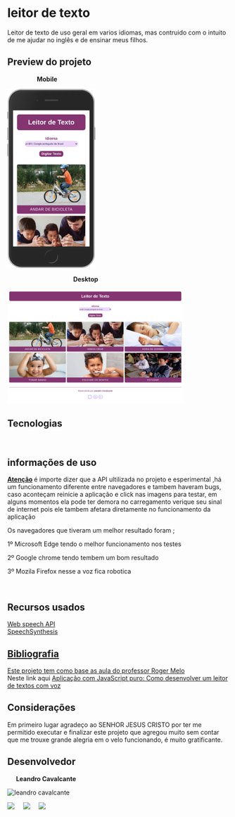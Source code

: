 # leitor de texto
Leitor de texto de uso geral em varios idiomas, mas contruido com o intuito de me ajudar no inglês e de ensinar meus filhos.

<h2>Preview do projeto</h2>
<p>&nbsp; &nbsp; &nbsp; &nbsp;&nbsp; &nbsp; &nbsp; &nbsp; &nbsp;&nbsp;<strong>Mobile</strong>  </p>
<p> <img width="200" src="https://github.com/LeoScripts/leitor-de-texto/blob/main/img/iPhone%206_7_8.png" alt=""></p>
<p> &nbsp; &nbsp;&nbsp;&nbsp; &nbsp; &nbsp; &nbsp;&nbsp; &nbsp; &nbsp; &nbsp; &nbsp;&nbsp;&nbsp; &nbsp; &nbsp; &nbsp;&nbsp; &nbsp; &nbsp; &nbsp; &nbsp;&nbsp;<strong>Desktop</strong></p>
<p> <img width="400" src="https://github.com/LeoScripts/leitor-de-texto/blob/main/img/leitorDeTexto-desktop.png" alt=""> </p>

<h2>Tecnologias</h2>
<p><img width="50" src="https://github.com/LeoScripts/logos-imagens/blob/main/logo/html.png" alt="">&nbsp; &nbsp; &nbsp; &nbsp;&nbsp; <img width="50" src="https://github.com/LeoScripts/logos-imagens/blob/main/logo/css.png" alt="">&nbsp; &nbsp; &nbsp; &nbsp;&nbsp;  <img width="50" src="https://github.com/LeoScripts/logos-imagens/blob/main/logo/js.png" alt="">&nbsp; &nbsp; &nbsp; &nbsp;&nbsp; <img width="50" src="https://github.com/LeoScripts/logos-imagens/blob/main/logo/git.png" alt="">&nbsp; &nbsp; &nbsp; &nbsp;&nbsp;  <img width="50" src="https://github.com/LeoScripts/logos-imagens/blob/main/logo/github1.png" alt=""></p>

<h2>informações de uso</h2>
<p> <b> <a href=""> Atenção</a> </b> é importe dizer que a API ultilizada no projeto e esperimental ,há um funcionamento diferente entre navegadores e tambem haveram bugs, caso aconteçam reinicie a aplicação e click nas imagens para testar, em alguns momentos ela pode ter demora no carregamento verique seu sinal de internet pois ele tambem afetara diretamente no funcionamento da aplicação</p>

<p>Os navegadores que tiveram um melhor resultado foram ; </p>
<p> 1º Microsoft Edge tendo o melhor funcionamento nos testes</p>
<p> 2º Google chrome tendo tembem um bom resultado </p>
<p> 3º Mozila Firefox nesse a voz fica robotica</p>
<img src="" alt="">

<h2>Recursos usados</h2>
<a href="https://www.youtube.com/redirect?event=video_description&redir_token=QUFFLUhqa0lqbkRKWUd3eDhvME04TElpdVA0cVFEUnV4QXxBQ3Jtc0trbDdfRTVqZWdOVlBONTg4a2Y2UTBpR2FZWjRRV0NrUDAxNXJoNzYzQmNwM1FYTGFDenFpd3pTOTVyVFhNT2dkV2s4ZEJRSjJrWVFpQUdMV3dDaEpOWGRMTmNWYUwzY2IxVkhURkhoUUE1OUxCVEhjSQ&q=https%3A%2F%2Fdeveloper.mozilla.org%2Fen-US%2Fdocs%2FWeb%2FAPI%2FWeb_Speech_API" target="blank">Web speech API</a> <br>
<a href="https://www.youtube.com/redirect?event=video_description&redir_token=QUFFLUhqa0F2SEdtZ242M0owdE5xU1EyZFpsSi1YNFpLZ3xBQ3Jtc0tud1VDN3Q1X1FsSXNBYmVYSmxoLVhBRTBnOGZycXpIYXc3X0c0bkFtUWpDYk5NWThSLUhHT1dUc1NKeFI2Z3ZjLUNhUHNHeXU5SEpQOFFtMzR0ZkstdElXdXFvT24yUUlITTQyVnVWN0o3U0pGZDdiSQ&q=https%3A%2F%2Fdeveloper.mozilla.org%2Fen-US%2Fdocs%2FWeb%2FAPI%2FSpeechSynthesis"target="blank">SpeechSynthesis</p>

<h2>Bibliografia</h2>
Este projeto tem como base as aula do professor  <a href="https://www.youtube.com/channel/UCmjDevp9Y8r-qi-xueD3Izg" > Roger Melo </a>  
<br>
Neste link aqui <a href="https://www.youtube.com/watch?v=OY21UokkEYk&t=2750s" target="blank">Aplicação com JavaScript puro: Como desenvolver um leitor de textos com voz</a>

<h2>Considerações</h2>
Em primeiro lugar agradeço ao SENHOR JESUS CRISTO por ter me permitido  executar e finalizar este projeto que agregou muito sem contar que me trouxe grande alegria em o velo funcionando, é muito gratificante. 

<h2>Desenvolvedor</h2>
<p>&nbsp;&nbsp;&nbsp;&nbsp;&nbsp;<b>Leandro Cavalcante</b></p>
<img width="200" src="https://github.com/LeoScripts/logos-imagens/blob/main/fotos/minha%20foto.jpeg" alt="leandro cavalcante" target="blank">

<p> <a href="https://www.linkedin.com/in/leoscripts/" alt="" target="blank"><img src="https://github.com/LeoScripts/logos-imagens/blob/main/logo/Favorites/icons8-linkedin-circundado-50.png"/></a> &nbsp;&nbsp;&nbsp; <a href="mailto:leandroguitarjesus89@gmail.com" alt=""target="blank"><img src="https://github.com/LeoScripts/logos-imagens/blob/main/logo/Favorites/icons8-google-plus-50.png"/></a> &nbsp;&nbsp;&nbsp; <a href="https://github.com/LeoScripts"><img src="https://github.com/LeoScripts/logos-imagens/blob/main/logo/Favorites/icons8-github-50-2.png"></a></p>
  


